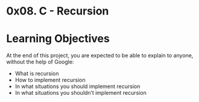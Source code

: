# 0x08. C - Recursion
# Learning Objectives
At the end of this project, you are expected to be able to explain to anyone, without the help of Google:
* What is recursion
* How to implement recursion
* In what situations you should implement recursion
* In what situations you shouldn’t implement recursion
